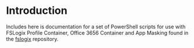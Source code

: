 # Introduction

Includes here is documentation for a set of PowerShell scripts for use with FSLogix Profile Container, Office 3656 Container and App Masking found in the [fslogix](https://github.com/aaronparker/fslogix) repository.
